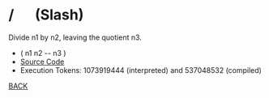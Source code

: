 # / &emsp; (Slash)
Divide n1 by n2, leaving the quotient n3.
* ( n1 n2 -- n3 )
* [Source Code](../words/core/Slash.cs)
* Execution Tokens: 1073919444 (interpreted) and 537048532 (compiled)


[BACK](builtins.md#Slash)
